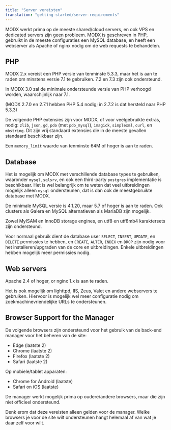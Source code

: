 ```yaml
---
title: "Server vereisten"
translation: "getting-started/server-requirements"
---
```


MODX werkt prima op de meeste shared/cloud servers, en ook VPS en dedicated servers zijn geen probleem. MODX is geschreven in PHP, gebruikt in de meeste configuraties een MySQL database, en heeft een webserver als Apache of nginx nodig om de web requests te behandelen.

## PHP

MODX 2.x vereist een PHP versie van tenminste 5.3.3, maar het is aan te raden om minstens versie 7.1 te gebruiken. 7.2 en 7.3 zijn ook ondersteund.

In MODX 3.0 zal de minimale ondersteunde versie van PHP verhoogd worden, waarschijnlijk naar 7.1.

(MODX 2.7.0 en 2.7.1 hebben PHP 5.4 nodig; in 2.7.2 is dat hersteld naar PHP 5.3.3)

De volgende PHP extensies zijn voor MODX, of voor veelgebruikte extras, nodig: `zlib`, `json`, `gd`, `pdo` (met `pdo_mysql`), `imagick`, `simplexml`, `curl`, en `mbstring`. Dit zijn vrij standaard extensies die in de meeste gevallen standaard beschikbaar zijn.

Een `memory_limit` waarde van tenminste 64M of hoger is aan te raden.

## Database

Het is mogelijk om MODX met verschillende database types te gebruiken, waaronder `mysql`, `sqlsrv`, en ook een third-party `postgres` implementatie is beschikbaar. Het is wel belangrijk om te weten dat veel uitbreidingen mogelijk alleen `mysql` ondersteunen, dat is dan ook de meestgebruikte database met MODX.

De minimale MySQL versie is 4.1.20, maar 5.7 of hoger is aan te raden. Ook clusters als Galera en MySQL alternatieven als MariaDB zijn mogelijk. 

Zowel MyISAM en InnoDB storage engines, en utf8 en utf8mb4 karaktersets zijn ondersteund.

Voor normaal gebruik dient de database user `SELECT`, `INSERT`, `UPDATE`, en `DELETE` permissies te hebben, en `CREATE`, `ALTER`, `INDEX` en `DROP` zijn nodig voor het installeren/upgraden van de core en uitbreidingen. Enkele uitbreidingen hebben mogelijk meer permissies nodig.

## Web servers

Apache 2.4 of hoger, or nginx 1.x is aan te raden.

Het is ook mogelijk om lighttpd, IIS, Zeus, Valet en andere webservers te gebruiken. Hiervoor is mogelijk wel meer configuratie nodig om zoekmachinevriendelijke URLs te ondersteunen.

## Browser Support for the Manager

De volgende browsers zijn ondersteund voor het gebruik van de back-end manager voor het beheren van de site:

- Edge (laatste 2)
- Chrome (laatste 2)
- Firefox (laatste 2)
- Safari (laatste 2)

Op mobiele/tablet apparaten:

- Chrome for Android (laatste)
- Safari on iOS (laatste)

De manager werkt mogelijk prima op oudere/andere browsers, maar die zijn niet officieel ondersteund.

Denk erom dat deze vereisten alleen gelden voor de manager. Welke browsers je voor de site wilt ondersteunen hangt helemaal af van wat je daar zelf voor wilt.
